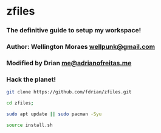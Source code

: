 # zfiles
### The definitive guide to setup my workspace!
### Author: Wellington Moraes <wellpunk@gmail.com>
### Modified by Drian <me@adrianofreitas.me>
### Hack the planet!

```bash
git clone https://github.com/fdrian/zfiles.git
```

```bash
cd zfiles; 
```

```bash
sudo apt update || sudo pacman -Syu
```

```bash
source install.sh
```
